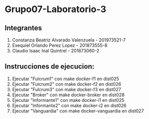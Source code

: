 # Grupo07-Laboratorio-3

## Integrantes
1. Constanza Beatriz Alvarado Valenzuela - 201973521-7
1. Exequiel Orlando Perez Lopez - 201873555-8
1. Claudio Isaac Inal Quintrel  - 201873060-2

## Instrucciones de ejecucion:
1. Ejecutar "Fulcrum1" con make docker-f1 en dist025
2. Ejecutar "Fulcrum2" con make docker-f2 en dist026
3. Ejecutar "Fulcrum3" con make docker-f3 en dist027
4. Ejecutar "Broker" con make docker-broker en dist028
5. Ejecutar "Informante1" con make docker-i1 en dist025
6. Ejecutar "Informante2" con make docker-i2 en dist026
7. Ejecutar "Vanguardia" con make docker-vanguardia en dist027
